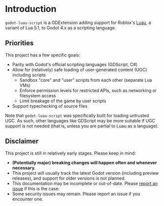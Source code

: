 # Introduction

`godot-luau-script` is a GDExtension adding support for Roblox's
[Luau](https://luau-lang.org/), a variant of Lua 5.1, to Godot 4.x as a
scripting language.

## Priorities

This project has a few specific goals:

- Parity with Godot's official scripting languages (GDScript, C#)
- Allow for (relatively) safe loading of user-generated content (UGC) including
  scripts
  - Sandbox "core" and "user" scripts from each other (separate Lua VMs)
  - Enforce permission levels for restricted APIs, such as networking or
    filesystem access
  - Limit breakage of the game by user scripts
- Support typechecking of source files

Note that `godot-luau-script` was specifically built for loading untrusted UGC.
As such, other languages like GDScript may be more suitable if UGC support is
not needed (that is, unless you are partial to Luau as a language).

## Disclaimer

This project is still in relatively early stages. Please keep in mind:

- **(Potentially major) breaking changes will happen often and whenever
  necessary.**
- This project will usually track the latest Godot version (including preview
  releases), and support for older versions is not planned.
- This documentation may be incomplete or out-of-date. Please [report an issue](https://github.com/Fumohouse/godot-luau-script/issues/new/choose)
  if this is the case.
- Some security issues may remain. Please report an issue if you encounter one.
